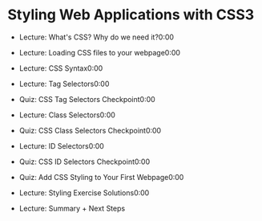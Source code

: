 # Styling Web Applications with CSS3

* Lecture: What's CSS? Why do we need it?0:00

* Lecture: Loading CSS files to your webpage0:00

* Lecture: CSS Syntax0:00

* Lecture: Tag Selectors0:00

* Quiz: CSS Tag Selectors Checkpoint0:00

* Lecture: Class Selectors0:00

* Quiz: CSS Class Selectors Checkpoint0:00

* Lecture: ID Selectors0:00

* Quiz: CSS ID Selectors Checkpoint0:00

* Quiz: Add CSS Styling to Your First Webpage0:00

* Lecture: Styling Exercise Solutions0:00

* Lecture: Summary + Next Steps



